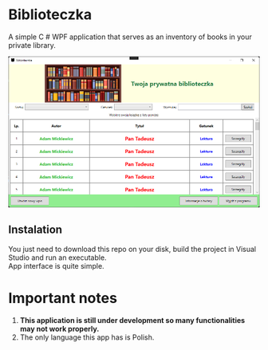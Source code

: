 # Biblioteczka
A simple C # WPF application that serves as an inventory of books in your private library.

![User Interface screenshot](./app_ui.png)

## Instalation
You just need to download this repo on your disk, build the project in Visual Studio and run an executable.   
App interface is quite simple.

# Important notes
1. **This application is still under development so many functionalities may not work properly.**
2. The only language this app has is Polish.